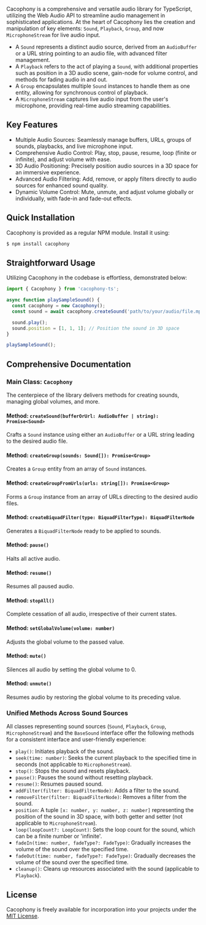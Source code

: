 Cacophony is a comprehensive and versatile audio library for TypeScript, utilizing the Web Audio API to streamline audio management in sophisticated applications. At the heart of Cacophony lies the creation and manipulation of key elements: `Sound`, `Playback`, `Group`, and now `MicrophoneStream` for live audio input.

- A `Sound` represents a distinct audio source, derived from an `AudioBuffer` or a URL string pointing to an audio file, with advanced filter management.
- A `Playback` refers to the act of playing a `Sound`, with additional properties such as position in a 3D audio scene, gain-node for volume control, and methods for fading audio in and out.
- A `Group` encapsulates multiple `Sound` instances to handle them as one entity, allowing for synchronous control of playback.
- A `MicrophoneStream` captures live audio input from the user's microphone, providing real-time audio streaming capabilities.

## Key Features

- Multiple Audio Sources: Seamlessly manage buffers, URLs, groups of sounds, playbacks, and live microphone input.
- Comprehensive Audio Control: Play, stop, pause, resume, loop (finite or infinite), and adjust volume with ease.
- 3D Audio Positioning: Precisely position audio sources in a 3D space for an immersive experience.
- Advanced Audio Filtering: Add, remove, or apply filters directly to audio sources for enhanced sound quality.
- Dynamic Volume Control: Mute, unmute, and adjust volume globally or individually, with fade-in and fade-out effects.

## Quick Installation

Cacophony is provided as a regular NPM module. Install it using:

```bash
$ npm install cacophony
```

## Straightforward Usage

Utilizing Cacophony in the codebase is effortless, demonstrated below:

```typescript
import { Cacophony } from 'cacophony-ts';

async function playSampleSound() {
  const cacophony = new Cacophony();
  const sound = await cacophony.createSound('path/to/your/audio/file.mp3');

  sound.play();
  sound.position = [1, 1, 1]; // Position the sound in 3D space
}

playSampleSound();
```

## Comprehensive Documentation

### Main Class: `Cacophony`

The centerpiece of the library delivers methods for creating sounds, managing global volumes, and more.

#### Method: `createSound(bufferOrUrl: AudioBuffer | string): Promise<Sound>`

Crafts a `Sound` instance using either an `AudioBuffer` or a URL string leading to the desired audio file.

#### Method: `createGroup(sounds: Sound[]): Promise<Group>`

Creates a `Group` entity from an array of `Sound` instances.

#### Method: `createGroupFromUrls(urls: string[]): Promise<Group>`

Forms a `Group` instance from an array of URLs directing to the desired audio files.

#### Method: `createBiquadFilter(type: BiquadFilterType): BiquadFilterNode`

Generates a `BiquadFilterNode` ready to be applied to sounds.

#### Method: `pause()`

Halts all active audio.

#### Method: `resume()`

Resumes all paused audio.

#### Method: `stopAll()`

Complete cessation of all audio, irrespective of their current states.

#### Method: `setGlobalVolume(volume: number)`

Adjusts the global volume to the passed value.

#### Method: `mute()`

Silences all audio by setting the global volume to 0.

#### Method: `unmute()`

Resumes audio by restoring the global volume to its preceding value.

### Unified Methods Across Sound Sources

All classes representing sound sources (`Sound`, `Playback`, `Group`, `MicrophoneStream`) and the `BaseSound` interface offer the following methods for a consistent interface and user-friendly experience:

- `play()`: Initiates playback of the sound.
- `seek(time: number)`: Seeks the current playback to the specified time in seconds (not applicable to `MicrophoneStream`).
- `stop()`: Stops the sound and resets playback.
- `pause()`: Pauses the sound without resetting playback.
- `resume()`: Resumes paused sound.
- `addFilter(filter: BiquadFilterNode)`: Adds a filter to the sound.
- `removeFilter(filter: BiquadFilterNode)`: Removes a filter from the sound.
- `position`: A tuple `[x: number, y: number, z: number]` representing the position of the sound in 3D space, with both getter and setter (not applicable to `MicrophoneStream`).
- `loop(loopCount?: LoopCount)`: Sets the loop count for the sound, which can be a finite number or 'infinite'.
- `fadeIn(time: number, fadeType?: FadeType)`: Gradually increases the volume of the sound over the specified time.
- `fadeOut(time: number, fadeType?: FadeType)`: Gradually decreases the volume of the sound over the specified time.
- `cleanup()`: Cleans up resources associated with the sound (applicable to `Playback`).

## License

Cacophony is freely available for incorporation into your projects under the [MIT License](LICENSE.txt).

